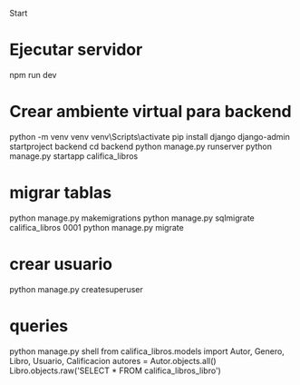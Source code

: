 Start

# Ejecutar servidor

npm run dev

# Crear ambiente virtual para backend

python -m venv venv
venv\Scripts\activate
pip install django
django-admin startproject backend
cd backend
python manage.py runserver
python manage.py startapp califica_libros

# migrar tablas

python manage.py makemigrations
python manage.py sqlmigrate califica_libros 0001
python manage.py migrate

# crear usuario

python manage.py createsuperuser

# queries

python manage.py shell
from califica_libros.models import Autor, Genero, Libro, Usuario, Calificacion
autores = Autor.objects.all()
Libro.objects.raw('SELECT \* FROM califica_libros_libro')
